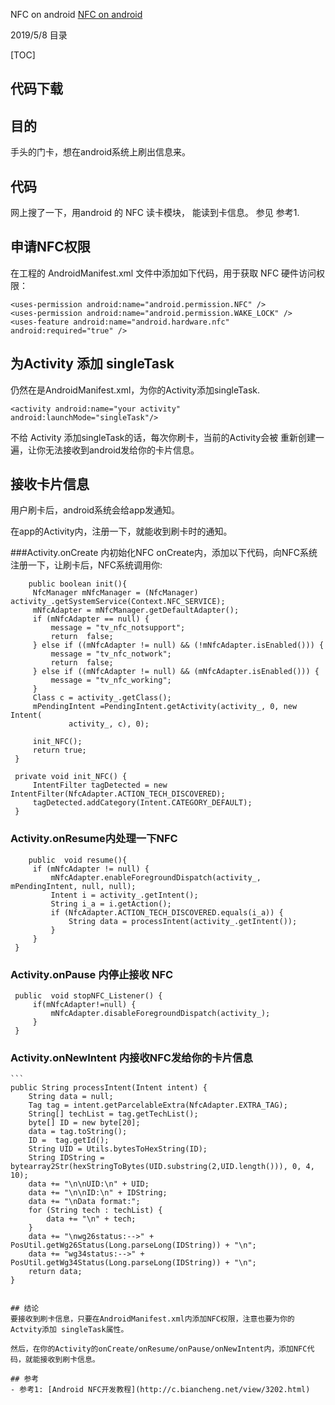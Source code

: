 NFC on android 
[NFC on android](https://github.com/zhaowd2001/tvm_phone/blob/master/android-nfc.md)

2019/5/8
  目录
  
[TOC]

## 代码下载 

   
   
   
## 目的
   手头的门卡，想在android系统上刷出信息来。

## 代码
   网上搜了一下，用android 的 NFC 读卡模块， 能读到卡信息。
   参见 参考1.
   
## 申请NFC权限
   在工程的 AndroidManifest.xml 文件中添加如下代码，用于获取 NFC 硬件访问权限：
  ```
  <uses-permission android:name="android.permission.NFC" />
  <uses-permission android:name="android.permission.WAKE_LOCK" />
  <uses-feature android:name="android.hardware.nfc" android:required="true" />
  ```

## 为Activity 添加 singleTask
   仍然在是AndroidManifest.xml，为你的Activity添加singleTask.
   ```
   <activity android:name="your activity"
   android:launchMode="singleTask"/>
   ```

   不给 Activity 添加singleTask的话，每次你刷卡，当前的Activity会被 重新创建一遍，让你无法接收到android发给你的卡片信息。
   
## 接收卡片信息
   用户刷卡后，android系统会给app发通知。
   
   在app的Activity内，注册一下，就能收到刷卡时的通知。
   
###Activity.onCreate 内初始化NFC
   onCreate内，添加以下代码，向NFC系统注册一下，让刷卡后，NFC系统调用你:
   ```
       public boolean init(){
        NfcManager mNfcManager = (NfcManager) activity_.getSystemService(Context.NFC_SERVICE);
        mNfcAdapter = mNfcManager.getDefaultAdapter();
        if (mNfcAdapter == null) {
            message = "tv_nfc_notsupport";
            return  false;
        } else if ((mNfcAdapter != null) && (!mNfcAdapter.isEnabled())) {
            message = "tv_nfc_notwork";
            return  false;
        } else if ((mNfcAdapter != null) && (mNfcAdapter.isEnabled())) {
            message = "tv_nfc_working";
        }
        Class c = activity_.getClass();
        mPendingIntent =PendingIntent.getActivity(activity_, 0, new Intent(
                activity_, c), 0);

        init_NFC();
        return true;
    }

    private void init_NFC() {
        IntentFilter tagDetected = new IntentFilter(NfcAdapter.ACTION_TECH_DISCOVERED);
        tagDetected.addCategory(Intent.CATEGORY_DEFAULT);
    }
   ```
  
### Activity.onResume内处理一下NFC
   ```
       public  void resume(){
        if (mNfcAdapter != null) {
            mNfcAdapter.enableForegroundDispatch(activity_, mPendingIntent, null, null);
            Intent i = activity_.getIntent();
            String i_a = i.getAction();
            if (NfcAdapter.ACTION_TECH_DISCOVERED.equals(i_a)) {
                String data = processIntent(activity_.getIntent());
            }
        }
    }
   ```

### Activity.onPause 内停止接收 NFC 
   ```
    public  void stopNFC_Listener() {
        if(mNfcAdapter!=null) {
            mNfcAdapter.disableForegroundDispatch(activity_);
        }
    }
   ```

### Activity.onNewIntent 内接收NFC发给你的卡片信息

    ```
    public String processIntent(Intent intent) {
        String data = null;
        Tag tag = intent.getParcelableExtra(NfcAdapter.EXTRA_TAG);
        String[] techList = tag.getTechList();
        byte[] ID = new byte[20];
        data = tag.toString();
        ID =  tag.getId();
        String UID = Utils.bytesToHexString(ID);
        String IDString = bytearray2Str(hexStringToBytes(UID.substring(2,UID.length())), 0, 4, 10);
        data += "\n\nUID:\n" + UID;
        data += "\n\nID:\n" + IDString;
        data += "\nData format:";
        for (String tech : techList) {
            data += "\n" + tech;
        }
        data += "\nwg26status:-->" + PosUtil.getWg26Status(Long.parseLong(IDString)) + "\n";
        data += "wg34status:-->" + PosUtil.getWg34Status(Long.parseLong(IDString)) + "\n";
        return data;
    }
   ```

## 结论
   要接收到刷卡信息，只要在AndroidManifest.xml内添加NFC权限，注意也要为你的Actvity添加 singleTask属性。

然后，在你的Activity的onCreate/onResume/onPause/onNewIntent内，添加NFC代码，就能接收到刷卡信息。
 
## 参考
  - 参考1: [Android NFC开发教程](http://c.biancheng.net/view/3202.html)
  
